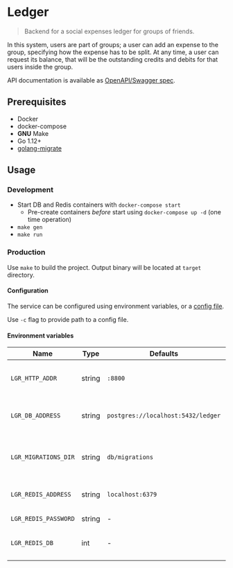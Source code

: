 # Ledger

> Backend for a social expenses ledger for groups of friends.

In this system, users are part of groups; a user can add an expense to the group, specifying how the expense has to be split. At any time, a user can request its balance, that will be the outstanding credits and debits for that users inside the group.

API documentation is available as [OpenAPI/Swagger spec](api/swagger.json).

## Prerequisites

* Docker
* docker-compose
* **GNU** Make
* Go 1.12+
* [golang-migrate](https://github.com/golang-migrate/migrate)

## Usage

### Development

* Start DB and Redis containers with `docker-compose start`
  * Pre-create containers *before* start using `docker-compose up -d` (one time operation)
* `make gen`
* `make run`

### Production

Use `make` to build the project.
Output binary will be located at `target` directory.

#### Configuration

The service can be configured using environment variables, or a [config file](config.example.yaml).

Use `-c` flag to provide path to a config file.

#### Environment variables

| Name                 | Type   | Defaults                           | Description                                    |   |
|----------------------|--------|------------------------------------|------------------------------------------------|---|
| `LGR_HTTP_ADDR`      | string | `:8800`                            | Interface to listen by HTTP server             |   |
| `LGR_DB_ADDRESS`     | string | `postgres://localhost:5432/ledger` | Postgres DB address (URL or DSN)               |   |
| `LGR_MIGRATIONS_DIR` | string | `db/migrations`                    | Path to directory containing migration scripts |   |
| `LGR_REDIS_ADDRESS`  | string | `localhost:6379`                   | Redis server address                           |   |
| `LGR_REDIS_PASSWORD` | string | -                                  | Redis password                                 |   |
| `LGR_REDIS_DB`       | int    | -                                  | Redis database number                          |   |
|                      |        |                                    |                                                |   |
